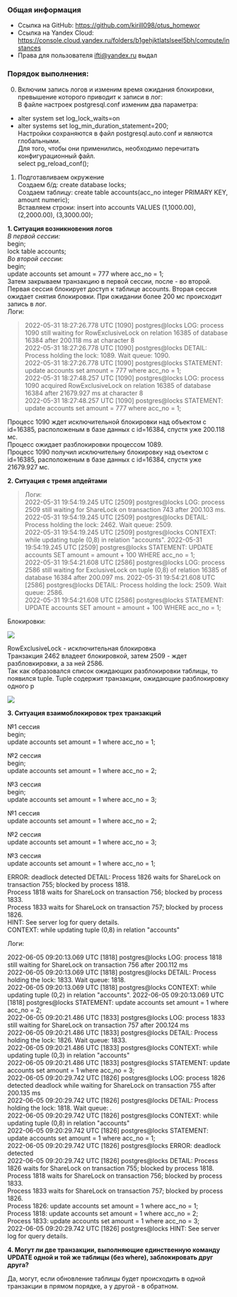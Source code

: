 ### Общая информация ###
* Ссылка на GitHub: https://github.com/kirill098/otus_homewor  
* Ссылка на Yandex Cloud: https://console.cloud.yandex.ru/folders/b1gehjktlatslseel5bh/compute/instances  
* Права для пользователя ifti@yandex.ru выдал

### Порядок выполнения: ###

0) Включим запись логов и изменим время ожидания блокировки, превышение которого приводит к записи в лог:    
В файле настроек postgresql.conf изменим два параметра:  
- alter system set log_lock_waits=on   
- alter systems set log_min_duration_statement=200;   
Настройки сохраняются в файл postgresql.auto.conf и являются глобальными.  
Для того, чтобы они применились, необходимо перечитать конфигурационный файл.    
select pg_reload_conf();

1) Подготавливаем окружение   
Создаем б/д: create database locks;  
Создаем таблицу: create table accounts(acc_no integer PRIMARY KEY, amount numeric);  
Вставляем строки: insert into accounts VALUES (1,1000.00), (2,2000.00), (3,3000.00); 

<B>1. Ситуация возникновения логов</B>      
<I>В первой сессии:</I>   
begin;       
lock table accounts;  
<I>Во второй сессии:</I>   
begin;  
update accounts set amount = 777 where acc_no = 1;  
Затем закрываем транзакцию в первой сессии, после - во второй.    
Первая сессия блокирует доступ к таблице accounts. Вторая сессия ожидает снятия блокировки. При ожидании более 200 мс происходит запись в лог.     
Логи:      
> 2022-05-31 18:27:26.778 UTC [1090] postgres@locks LOG:  process 1090 still waiting for RowExclusiveLock on relation 16385 of database 16384 after 200.118 ms at character 8   
> 2022-05-31 18:27:26.778 UTC [1090] postgres@locks DETAIL:  Process holding the lock: 1089. Wait queue: 1090.    
> 2022-05-31 18:27:26.778 UTC [1090] postgres@locks STATEMENT:  update accounts set amount = 777 where acc_no = 1;     
> 2022-05-31 18:27:48.257 UTC [1090] postgres@locks LOG:  process 1090 acquired RowExclusiveLock on relation 16385 of database 16384 after 21679.927 ms at character 8   
> 2022-05-31 18:27:48.257 UTC [1090] postgres@locks STATEMENT:  update accounts set amount = 777 where acc_no = 1;

Процесс 1090 ждет исключительной блокировки над объектом c id=16385, расположеным в базе данных с id=16384, спустя уже 200.118 мс.    
Процесс ожидает разблокировки процессом 1089.     
Процесс 1090 получил исключительну блокировку над оъектом с id=16385, расположеным в базе данных с id=16384, спустя уже 21679.927 мс.    

<B>2. Ситуация с тремя апдейтами</B>  
> Логи:  
> 2022-05-31 19:54:19.245 UTC [2509] postgres@locks LOG:  process 2509 still waiting for ShareLock on transaction 743 after 200.103 ms.    
> 2022-05-31 19:54:19.245 UTC [2509] postgres@locks DETAIL:  Process holding the lock: 2462. Wait queue: 2509.  
> 2022-05-31 19:54:19.245 UTC [2509] postgres@locks CONTEXT:  while updating tuple (0,8) in relation "accounts". 
> 2022-05-31 19:54:19.245 UTC [2509] postgres@locks STATEMENT:  UPDATE accounts SET amount = amount + 100 WHERE acc_no = 1;  
> 2022-05-31 19:54:21.608 UTC [2586] postgres@locks LOG:  process 2586 still waiting for ExclusiveLock on tuple (0,8) of relation 16385 of database 16384 after 200.097 ms. 
> 2022-05-31 19:54:21.608 UTC [2586] postgres@locks DETAIL:  Process holding the lock: 2509. Wait queue: 2586.  
> 2022-05-31 19:54:21.608 UTC [2586] postgres@locks STATEMENT:  UPDATE accounts SET amount = amount + 100 WHERE acc_no = 1;        

Блокировки:     

<img src="https://github.com/kirill098/otus_homework/blob/main/%D0%94%D0%BE%D0%BC%D0%B0%D1%88%D0%BD%D1%8F%D1%8F%20%D1%80%D0%B0%D0%B1%D0%BE%D1%82%D0%B0%20%237/data/photo1.png"> 
  
 RowExclusiveLock - исключительная блокировка   
 Транзакция 2462 владеет блокировкой, затем 2509 - ждет разбловкировки, а за ней 2586.   
 Так как образовался список ожидающих разблокировки таблицы, то появился tuple. 
 Tuple содержит транзакции, ожидающие разблокировку одного р
 
 <img src="https://github.com/kirill098/otus_homework/blob/main/%D0%94%D0%BE%D0%BC%D0%B0%D1%88%D0%BD%D1%8F%D1%8F%20%D1%80%D0%B0%D0%B1%D0%BE%D1%82%D0%B0%20%237/data/photo2.png"> 
 
 <B>3. Ситуация взаимоблокировок трех транзакций</B>
 
 №1 сессия   
 begin;    
 update accounts set amount = 1 where acc_no = 1;  
 
 №2 сессия    
 begin;    
 update accounts set amount = 1 where acc_no = 2;  
 
 №3 сессия   
 begin;    
 update accounts set amount = 1 where acc_no = 3;  
 
 №1 сессия   
 update accounts set amount = 1 where acc_no = 2;  
 
 №2 сессия   
 update accounts set amount = 1 where acc_no = 3;  
 
 №3 сессия   
 update accounts set amount = 1 where acc_no = 1;  
 
ERROR:  deadlock detected 
DETAIL:  Process 1826 waits for ShareLock on transaction 755; blocked by process 1818.  
Process 1818 waits for ShareLock on transaction 756; blocked by process 1833.  
Process 1833 waits for ShareLock on transaction 757; blocked by process 1826.  
HINT:  See server log for query details.  
CONTEXT:  while updating tuple (0,8) in relation "accounts"   

Логи: 

2022-06-05 09:20:13.069 UTC [1818] postgres@locks LOG:  process 1818 still waiting for ShareLock on transaction 756 after 200.112 ms   
2022-06-05 09:20:13.069 UTC [1818] postgres@locks DETAIL:  Process holding the lock: 1833. Wait queue: 1818.  
2022-06-05 09:20:13.069 UTC [1818] postgres@locks CONTEXT:  while updating tuple (0,2) in relation "accounts". 
2022-06-05 09:20:13.069 UTC [1818] postgres@locks STATEMENT:  update accounts set amount = 1 where acc_no = 2;  
2022-06-05 09:20:21.486 UTC [1833] postgres@locks LOG:  process 1833 still waiting for ShareLock on transaction 757 after 200.124 ms    
2022-06-05 09:20:21.486 UTC [1833] postgres@locks DETAIL:  Process holding the lock: 1826. Wait queue: 1833.  
2022-06-05 09:20:21.486 UTC [1833] postgres@locks CONTEXT:  while updating tuple (0,3) in relation "accounts"   
2022-06-05 09:20:21.486 UTC [1833] postgres@locks STATEMENT:  update accounts set amount = 1 where acc_no = 3;  
2022-06-05 09:20:29.742 UTC [1826] postgres@locks LOG:  process 1826 detected deadlock while waiting for ShareLock on transaction 755 after 200.135 ms   
2022-06-05 09:20:29.742 UTC [1826] postgres@locks DETAIL:  Process holding the lock: 1818. Wait queue: .  
2022-06-05 09:20:29.742 UTC [1826] postgres@locks CONTEXT:  while updating tuple (0,8) in relation "accounts"   
2022-06-05 09:20:29.742 UTC [1826] postgres@locks STATEMENT:  update accounts set amount = 1 where acc_no = 1;   
2022-06-05 09:20:29.742 UTC [1826] postgres@locks ERROR:  deadlock detected   
2022-06-05 09:20:29.742 UTC [1826] postgres@locks DETAIL:  Process 1826 waits for ShareLock on transaction 755; blocked by process 1818.  
	Process 1818 waits for ShareLock on transaction 756; blocked by process 1833.  
	Process 1833 waits for ShareLock on transaction 757; blocked by process 1826.  
	Process 1826: update accounts set amount = 1 where acc_no = 1;  
	Process 1818: update accounts set amount = 1 where acc_no = 2;  
	Process 1833: update accounts set amount = 1 where acc_no = 3;  
2022-06-05 09:20:29.742 UTC [1826] postgres@locks HINT:  See server log for query details.  

 <B>4. Могут ли две транзакции, выполняющие единственную команду UPDATE одной
и той же таблицы (без where), заблокировать друг друга?</B>

Да, могут, если обновление таблицы будет происходить в одной транзакции в прямом порядке, а у другой - в обратном.
